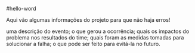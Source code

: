 #hello-word

Aqui vão algumas informações do projeto para que não haja erros!

uma descrição do evento;
o que gerou a ocorrência;
quais os impactos do problema nos resultados do time;
quais foram as medidas tomadas para solucionar a falha;
o que pode ser feito para evitá-la no futuro.

